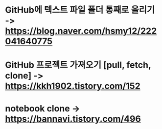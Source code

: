 # GitHub에 텍스트 파일 폴더 통째로 올리기 -> https://blog.naver.com/hsmy12/222041640775
# GitHub 프로젝트 가져오기 [pull, fetch, clone] -> https://kkh1902.tistory.com/152
# notebook clone -> https://bannavi.tistory.com/496
